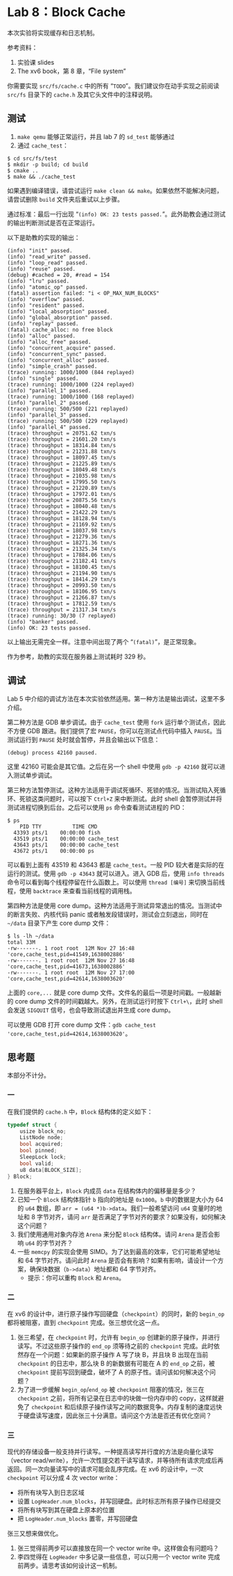 # Lab 8：Block Cache

本次实验将实现缓存和日志机制。

参考资料：

1. 实验课 slides
2. The xv6 book，第 8 章，“File system”

你需要实现 `src/fs/cache.c` 中的所有 “`TODO`”。我们建议你在动手实现之前阅读 `src/fs` 目录下的 `cache.h` 及其它头文件中的注释说明。

## 测试

1. `make qemu` 能够正常运行，并且 lab 7 的 `sd_test` 能够通过
2. 通过 `cache_test`：

```shell
$ cd src/fs/test
$ mkdir -p build; cd build
$ cmake ..
$ make && ./cache_test
```

如果遇到编译错误，请尝试运行 `make clean && make`。如果依然不能解决问题，请尝试删除 `build` 文件夹后重试以上步骤。

通过标准：最后一行出现 “`(info) OK: 23 tests passed.`”。此外助教会通过测试的输出判断测试是否在正常运行。

以下是助教的实现的输出：

```plaintext
(info) "init" passed.
(info) "read_write" passed.
(info) "loop_read" passed.
(info) "reuse" passed.
(debug) #cached = 20, #read = 154
(info) "lru" passed.
(info) "atomic_op" passed.
(fatal) assertion failed: "i < OP_MAX_NUM_BLOCKS"
(info) "overflow" passed.
(info) "resident" passed.
(info) "local_absorption" passed.
(info) "global_absorption" passed.
(info) "replay" passed.
(fatal) cache_alloc: no free block
(info) "alloc" passed.
(info) "alloc_free" passed.
(info) "concurrent_acquire" passed.
(info) "concurrent_sync" passed.
(info) "concurrent_alloc" passed.
(info) "simple_crash" passed.
(trace) running: 1000/1000 (844 replayed)
(info) "single" passed.
(trace) running: 1000/1000 (224 replayed)
(info) "parallel_1" passed.
(trace) running: 1000/1000 (168 replayed)
(info) "parallel_2" passed.
(trace) running: 500/500 (221 replayed)
(info) "parallel_3" passed.
(trace) running: 500/500 (229 replayed)
(info) "parallel_4" passed.
(trace) throughput = 20751.62 txn/s
(trace) throughput = 21601.20 txn/s
(trace) throughput = 18314.84 txn/s
(trace) throughput = 21231.88 txn/s
(trace) throughput = 18097.45 txn/s
(trace) throughput = 21225.89 txn/s
(trace) throughput = 18049.48 txn/s
(trace) throughput = 21035.98 txn/s
(trace) throughput = 17995.50 txn/s
(trace) throughput = 21220.89 txn/s
(trace) throughput = 17972.01 txn/s
(trace) throughput = 20875.56 txn/s
(trace) throughput = 18040.48 txn/s
(trace) throughput = 21422.29 txn/s
(trace) throughput = 18128.94 txn/s
(trace) throughput = 21169.92 txn/s
(trace) throughput = 18037.98 txn/s
(trace) throughput = 21279.36 txn/s
(trace) throughput = 18271.36 txn/s
(trace) throughput = 21325.34 txn/s
(trace) throughput = 17884.06 txn/s
(trace) throughput = 21182.41 txn/s
(trace) throughput = 18100.45 txn/s
(trace) throughput = 21194.90 txn/s
(trace) throughput = 18414.29 txn/s
(trace) throughput = 20993.50 txn/s
(trace) throughput = 18106.95 txn/s
(trace) throughput = 21266.87 txn/s
(trace) throughput = 17812.59 txn/s
(trace) throughput = 21317.34 txn/s
(trace) running: 30/30 (7 replayed)
(info) "banker" passed.
(info) OK: 23 tests passed.
```

以上输出无需完全一样。注意中间出现了两个 “`(fatal)`”，是正常现象。

作为参考，助教的实现在服务器上测试耗时 329 秒。

## 调试

Lab 5 中介绍的调试方法在本次实验依然适用。第一种方法是输出调试，这里不多介绍。

第二种方法是 GDB 单步调试。由于 `cache_test` 使用 `fork` 运行单个测试点，因此不方便 GDB 跟进。我们提供了宏 `PAUSE`，你可以在测试点代码中插入 `PAUSE`。当测试运行到 `PAUSE` 处时就会暂停，并且会输出以下信息：

```plaintext
(debug) process 42160 paused.
```

这里 42160 可能会是其它值。之后在另一个 shell 中使用 `gdb -p 42160` 就可以进入测试单步调试。

第三种方法暂停测试。这种方法适用于调试死循环、死锁的情况。当测试陷入死循环、死锁这类问题时，可以按下 `Ctrl+Z` 来中断测试。此时 shell 会暂停测试并将测试进程切换到后台。之后可以使用 `ps` 命令查看测试进程的 PID：

```shell
$ ps
    PID TTY          TIME CMD
  43393 pts/1    00:00:00 fish
  43519 pts/1    00:00:00 cache_test
  43643 pts/1    00:00:00 cache_test
  43672 pts/1    00:00:00 ps
```

可以看到上面有 43519 和 43643 都是 `cache_test`。一般 PID 较大者是实际的在运行的测试。使用 `gdb -p 43643` 就可以进入。进入 GDB 后，使用 `info threads` 命令可以看到每个线程停留在什么函数上。可以使用 `thread [编号]` 来切换当前线程，使用 `backtrace` 来查看当前线程的调用栈。

第四种方法是使用 core dump。这种方法适用于测试异常退出的情况。当测试中的断言失败、内核代码 panic 或者触发段错误时，测试会立刻退出，同时在 `~/data` 目录下产生 core dump 文件：

```shell
$ ls -lh ~/data
total 33M
-rw-------. 1 root root  12M Nov 27 16:48 'core,cache_test,pid=41549,1638002886'
-rw-------. 1 root root  12M Nov 27 16:48 'core,cache_test,pid=41673,1638002886'
-rw-------. 1 root root  12M Nov 27 17:00 'core,cache_test,pid=42614,1638003620'
```

上面的 `core,...` 就是 core dump 文件。文件名的最后一项是时间戳。一般越新的 core dump 文件的时间戳越大。另外，在测试运行时按下 `Ctrl+\`，此时 shell 会发送 `SIGQUIT` 信号，也会导致测试退出并生成 core dump。

可以使用 GDB 打开 core dump 文件：`gdb cache_test 'core,cache_test,pid=42614,1638003620'`。

## 思考题

本部分不计分。

### 一

在我们提供的 `cache.h` 中，`Block` 结构体的定义如下：

```c
typedef struct {
    usize block_no;
    ListNode node;
    bool acquired;
    bool pinned;
    SleepLock lock;
    bool valid;
    u8 data[BLOCK_SIZE];
} Block;
```

1. 在服务器平台上，`Block` 内成员 `data` 在结构体内的偏移量是多少？
2. 已知一个 `Block` 结构体指针 `b` 指向的地址是 `0x1000`。`b` 中的数据是大小为 64 的 `u64` 数组，即 `arr = (u64 *)b->data`。我们一般希望访问 `u64` 变量时的地址和 8 字节对齐，请问 `arr` 是否满足了字节对齐的要求？如果没有，如何解决这个问题？
3. 我们使用通用对象内存池 `Arena` 来分配 `Block` 结构体。请问 `Arena` 是否会影响 `u64` 的字节对齐？
4. 一些 `memcpy` 的实现会使用 SIMD。为了达到最高的效率，它们可能希望地址和 64 字节对齐。请问此时 `Arena` 是否会有影响？如果有影响，请设计一个方案，确保块数据（`b->data`）地址都和 64 字节对齐。
    * 提示：你可以重构 `Block` 和 `Arena`。

### 二

在 xv6 的设计中，进行原子操作写回硬盘（`checkpoint`）的同时，新的 `begin_op` 都将被阻塞，直到 `checkpoint` 完成。张三想优化这一点。

1. 张三希望，在 `checkpoint` 时，允许有 `begin_op` 创建新的原子操作，并进行读写。不过这些原子操作的 `end_op` 须等待之前的 `checkpoint` 完成。此时依然存在一个问题：如果新的原子操作 A 写了块 B，并且块 B 出现在当前 `checkpoint` 的日志中，那么块 B 的新数据有可能在 A 的 `end_op` 之前，被 `checkpoint` 提前写回到硬盘，破坏了 A 的原子性。请问该如何解决这个问题？
2. 为了进一步缓解 `begin_op`/`end_op` 被 `checkpoint` 阻塞的情况，张三在 `checkpoint` 之前，将所有记录在日志中的块做一份内存中的 copy，这样就避免了 `checkpoint` 和后续原子操作读写之间的数据竞争。内存复制的速度远快于硬盘读写速度，因此张三十分满意。请问这个方法是否还有优化空间？

### 三

现代的存储设备一般支持并行读写。一种提高读写并行度的方法是向量化读写（vector read/write），允许一次性提交若干读写请求，并等待所有请求完成后再返回。同一次向量读写中的请求可能会乱序完成。在 xv6 的设计中，一次 `checkpoint` 可以分成 4 次 vector write：

* 将所有块写入到日志区域
* 设置 `LogHeader.num_blocks`，并写回硬盘。此时标志所有原子操作已经提交
* 将所有块写到其在硬盘上原本的位置
* 把 `LogHeader.num_blocks` 置零，并写回硬盘

张三又想来做优化。

1. 张三觉得前两步可以直接放在同一个 vector write 中。这样做会有问题吗？
2. 李四觉得在 `LogHeader` 中多记录一些信息，可以只用一个 vector write 完成前两步。请思考该如何设计这一机制。
